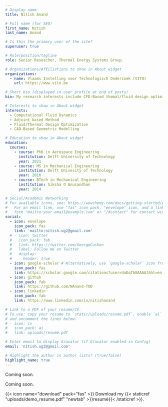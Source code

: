 ```yaml
---
# Display name
title: Nitish Anand

# Full name (for SEO)
first_name: Nitish 
last_name: Anand

# Is this the primary user of the site?
superuser: true

# Role/position/tagline
role: Senior Reseacher, Thermal Energy Systems Group.

# Organizations/Affiliations to show in About widget
organizations:
  - name: Vlaams Instelling voor Technologisch Onderzoek (VITO)
    url: https://www.vito.be

# Short bio (displayed in user profile at end of posts)
bio: My research interests include CFD-Based themal/fluid design optimization.

# Interests to show in About widget
interests:
  - Computational Fluid Dynamics
  - Adjoint based Method
  - Fluid/Thermal Design Optimization
  - CAD-Based Geometric Modelling

# Education to show in About widget
education:
  courses:
    - course: PhD in Aerospace Engineering
      institution: Delft University of Technology
      year: 2021
    - course: MS in Mechanical Engineering
      institution: Delft Univesity of Technology
      year: 2016
    - course: BTech in Mechanical Engineering
      institution: Siksha O Anusandhan
      year: 2014

# Social/Academic Networking
# For available icons, see: https://wowchemy.com/docs/getting-started/page-builder/#icons
#   For an email link, use "fas" icon pack, "envelope" icon, and a link in the
#   form "mailto:your-email@example.com" or "/#contact" for contact widget.
social:
  - icon: envelope
    icon_pack: fas
    link: 'mailto:nitish.ug2@gmail.com'
  # - icon: twitter
  #   icon_pack: fab
  #   link: https://twitter.com/GeorgeCushen
  #   label: Follow me on Twitter
  #   display:
  #     header: true
  - icon: google-scholar # Alternatively, use `google-scholar` icon from `ai` icon pack
    icon_pack: fas
    link: https://scholar.google.com/citations?user=UaDqTb8AAAAJ&hl=en
  - icon: github
    icon_pack: fab
    link: https://github.com/NAnand-TUD
  - icon: linkedin
    icon_pack: fab
    link: https://www.linkedin.com/in/nitishanand

# Link to a PDF of your resume/CV.
# To use: copy your resume to `static/uploads/resume.pdf`, enable `ai` icons in `params.yaml`,
# and uncomment the lines below.
# - icon: cv
#   icon_pack: ai
#   link: uploads/resume.pdf

# Enter email to display Gravatar (if Gravatar enabled in Config)
email: 'nitish.ug2@gmail.com'

# Highlight the author in author lists? (true/false)
highlight_name: true
---
```


Coming soon.

Coming soon.

{{< icon name="download" pack="fas" >}} Download my {{< staticref "uploads/demo_resume.pdf" "newtab" >}}resumé{{< /staticref >}}.
